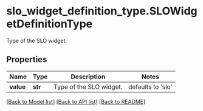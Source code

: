# slo_widget_definition_type.SLOWidgetDefinitionType

Type of the SLO widget.
## Properties
Name | Type | Description | Notes
------------ | ------------- | ------------- | -------------
**value** | **str** | Type of the SLO widget. | defaults to 'slo'

[[Back to Model list]](../README.md#documentation-for-models) [[Back to API list]](../README.md#documentation-for-api-endpoints) [[Back to README]](../README.md)


